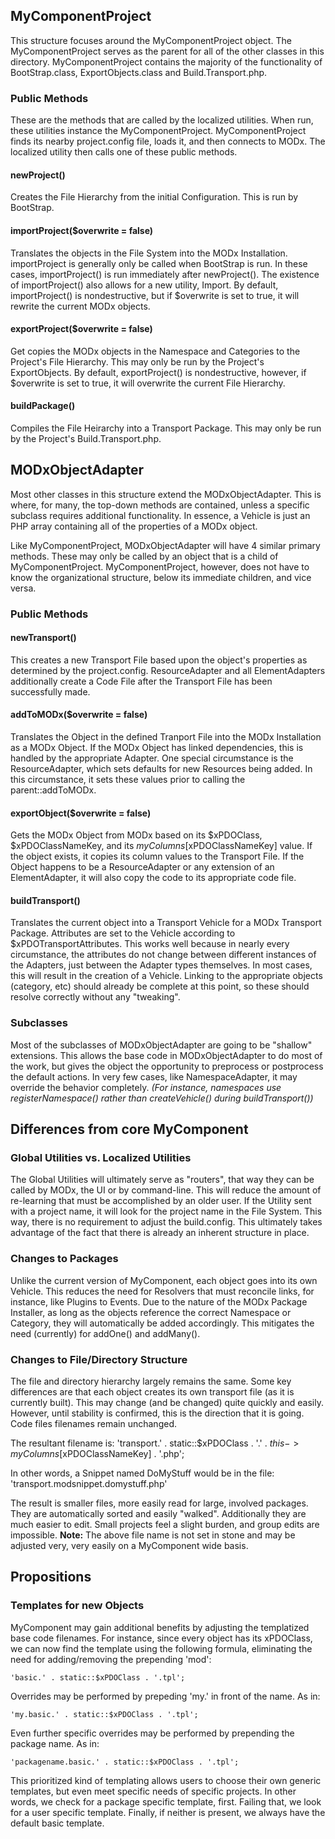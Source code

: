 ## MyComponentProject

This structure focuses around the MyComponentProject object. The MyComponentProject serves as the parent for all of the other classes in this directory. MyComponentProject contains the majority of the functionality of BootStrap.class, ExportObjects.class and Build.Transport.php.

### Public Methods
These are the methods that are called by the localized utilities. When run, these utilities instance the MyComponentProject. MyComponentProject finds its nearby project.config file, loads it, and then connects to MODx. The localized utility then calls one of these public methods. 

#### newProject()
Creates the File Hierarchy from the initial Configuration. This is run by BootStrap.

#### importProject($overwrite = false)
Translates the objects in the File System into the MODx Installation. importProject is generally only be called when BootStrap is run. In these cases, importProject() is run immediately after newProject(). The existence of importProject() also allows for a new utility, Import. By default, importProject() is nondestructive, but if $overwrite is set to true, it will rewrite the current MODx objects.

#### exportProject($overwrite = false)
Get copies the MODx objects in the Namespace and Categories to the Project's File Hierarchy. This may only be run by the Project's ExportObjects. By default, exportProject() is nondestructive, however, if $overwrite is set to true, it will overwrite the current File Hierarchy.

#### buildPackage() 
Compiles the File Heirarchy into a Transport Package. This may only be run by the Project's Build.Transport.php. 

## MODxObjectAdapter

Most other classes in this structure extend the MODxObjectAdapter. This is where, for many, the top-down methods are contained, unless a specific subclass requires additional functionality. In essence, a Vehicle is just an PHP array containing all of the properties of a MODx object.

Like MyComponentProject, MODxObjectAdapter will have 4 similar primary methods. These may only be called by an object that is a child of MyComponentProject. MyComponentProject, however, does not have to know the organizational structure, below its immediate children, and vice versa. 

### Public Methods

#### newTransport()
This creates a new Transport File based upon the object's properties as determined by the project.config. ResourceAdapter and all ElementAdapters additionally create a Code File after the Transport File has been successfully made.

#### addToMODx($overwrite = false)
Translates the Object in the defined Tranport File into the MODx Installation as a MODx Object. If the MODx Object has linked dependencies, this is handled by the appropriate Adapter. One special circumstance is the ResourceAdapter, which sets defaults for new Resources being added. In this circumstance, it sets these values prior to calling the parent::addToMODx.

#### exportObject($overwrite = false)
Gets the MODx Object from MODx based on its $xPDOClass, $xPDOClassNameKey, and its $myColumns[$xPDOClassNameKey] value. If the object exists, it copies its column values to the Transport File. If the Object happens to be a ResourceAdapter or any extension of an ElementAdapter, it will also copy the code to its appropriate code file.

#### buildTransport() 
Translates the current object into a Transport Vehicle for a MODx Transport Package. Attributes are set to the Vehicle according to $xPDOTransportAttributes. This works well because in nearly every circumstance, the attributes do not change between different instances of the Adapters, just between the Adapter types themselves. In most cases, this will result in the creation of a Vehicle. Linking to the appropriate objects (category, etc) should already be complete at this point, so these should resolve correctly without any "tweaking".

### Subclasses
Most of the subclasses of MODxObjectAdapter are going to be "shallow" extensions. This allows the base code in MODxObjectAdapter to do most of the work, but gives the object the opportunity to preprocess or postprocess the default actions. In very few cases, like NamespaceAdapter, it may override the behavior completely. *(For instance, namespaces use registerNamespace() rather than createVehicle() during buildTransport())*

## Differences from core MyComponent

### Global Utilities vs. Localized Utilities
The Global Utilities will ultimately serve as "routers", that way they can be called by MODx, the UI or by command-line. This will reduce the amount of re-learning that must be accomplished by an older user. If the Utility sent with a project name, it will look for the project name in the File System. This way, there is no requirement to adjust the build.config. This ultimately takes advantage of the fact that there is already an inherent structure in place.

### Changes to Packages
Unlike the current version of MyComponent, each object goes into its own Vehicle. This reduces the need for Resolvers that must reconcile links, for instance, like Plugins to Events. Due to the nature of the MODx Package Installer, as long as the objects reference the correct Namespace or Category, they will automatically be added accordingly. This mitigates the need (currently) for addOne() and addMany().

### Changes to File/Directory Structure
The file and directory hierarchy largely remains the same. Some key differences are that each object creates its own transport file (as it is currently built). This may change (and be changed) quite quickly and easily. However, until stability is confirmed, this is the direction that it is going. Code files filenames remain unchanged.

The resultant filename is:
    'transport.' . static::$xPDOClass . '.' . $this->myColumns[$xPDOClassNameKey] . '.php';
    
In other words, a Snippet named DoMyStuff would be in the file:
    'transport.modsnippet.domystuff.php'

The result is smaller files, more easily read for large, involved packages. They are automatically sorted and easily "walked". Additionally they are much easier to edit. Small projects feel a slight burden, and group edits are impossible. **Note:** The above file name is not set in stone and may be adjusted very, very easily on a MyComponent wide basis.

## Propositions

### Templates for new Objects

MyComponent may gain additional benefits by adjusting the templatized base code filenames. For instance, since every object has its xPDOClass, we can now find the template using the following formula, eliminating the need for adding/removing the prepending 'mod':

    'basic.' . static::$xPDOClass . '.tpl';
    
Overrides may be performed by prepeding 'my.' in front of the name. As in:

    'my.basic.' . static::$xPDOClass . '.tpl';
    
Even further specific overrides may be performed by prepending the package name. As in:

    'packagename.basic.' . static::$xPDOClass . '.tpl';

This prioritized kind of templating allows users to choose their own generic templates, but even meet specific needs of specific projects. In other words, we check for a package specific template, first. Failing that, we look for a user specific template. Finally, if neither is present, we always have the default basic template.